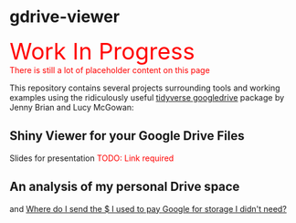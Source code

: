 # gdrive-viewer

<span style="color:red; font-size: 40px;">Work In Progress</span><br>
<span style="color:red;">There is still a lot of placeholder content on this page</span>

This repository contains several projects surrounding tools and working examples using the ridiculously useful [tidyverse googledrive](https://github.com/tidyverse/googledrive) package by Jenny Brian and Lucy McGowan:

## Shiny Viewer for your Google Drive Files  
Slides for presentation
<span style="color:red;">TODO: Link required</span>


## An analysis of my personal Drive space  

and [Where do I send the $ I used to pay Google for storage I didn't need?](reducing_drive_quota.md) 


